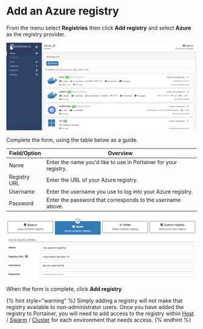 # Add an Azure registry

From the menu select **Registries** then click **Add registry** and select **Azure** as the registry provider.

![](../../../.gitbook/assets/registries-add-azure-1.gif)

Complete the form, using the table below as a guide.

| Field/Option | Overview                                                         |
| ------------ | ---------------------------------------------------------------- |
| Name         | Enter the name you'd like to use in Portainer for your registry. |
| Registry URL | Enter the URL of your Azure registry.                            |
| Username     | Enter the username you use to log into your Azure registry.      |
| Password     | Enter the password that corresponds to the username above.       |

![](../../../.gitbook/assets/registries-add-azure-2.png)

When the form is complete, click **Add registry**.

{% hint style="warning" %}
Simply adding a registry will not make that registry available to non-administrator users. Once you have added the registry to Portainer, you will need to add access to the registry within [Host](../../../user/docker/host/registries.md) / [Swarm](../../../user/docker/swarm/registries.md) / [Cluster](../../../user/kubernetes/cluster/registries.md) for each environment that needs access.
{% endhint %}
